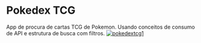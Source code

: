 # Pokedex TCG
 App de procura de cartas TCG de Pokemon. Usando conceitos de consumo de API e estrutura de busca com filtros.
 <a href="https://pokedex-tcg.herokuapp.com" ><img src="https://i.ibb.co/grDB947/pokedextcg1.png" alt="pokedextcg1" target="_blank" border="0"></a>
